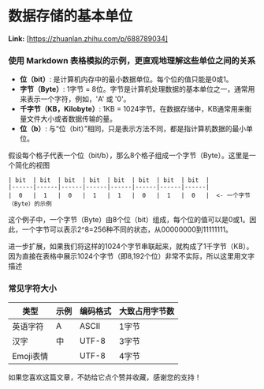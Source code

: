 # 数据存储的基本单位



 **Link:** [https://zhuanlan.zhihu.com/p/688789034]

### 使用 Markdown 表格模拟的示例，更直观地理解这些单位之间的关系  

* **位（bit）**: 是计算机内存中的最小数据单位。每个位的值只能是0或1。
* **字节（Byte）**: 1字节 = 8位。字节是计算机处理数据的基本单位之一，通常用来表示一个字符，例如，'A' 或 '0'。
* **千字节（KB，Kilobyte）**: 1KB = 1024字节。在数据存储中，KB通常用来衡量文件大小或者数据传输的量。
* **位（b）**: 与“位（bit）”相同，只是表示方法不同，都是指计算机数据的最小单位。

假设每个格子代表一个位（bit/b），那么8个格子组成一个字节（Byte）。这里是一个简化的视图

```
| bit  | bit  | bit  | bit  | bit  | bit  | bit  | bit  |
|------|------|------|------|------|------|------|------|
|  0   |  1   |  0   |  1   |  1   |  0   |  1   |  0   |  <- 一个字节（Byte）的示例
```

这个例子中，一个字节（Byte）由8个位（bit）组成，每个位的值可以是0或1。因此，一个字节可以表示2^8=256种不同的状态，从00000000到11111111。

进一步扩展，如果我们将这样的1024个字节串联起来，就构成了1千字节（KB）。因为直接在表格中展示1024个字节（即8,192个位）非常不实际，所以这里用文字描述

### 常见字符大小  

| 类型 | 示例 | 编码格式 | 大致占用字节数 |
| --- | --- | --- | --- |
| 英语字符 | A | ASCII | 1字节 |
| 汉字 | 中 | UTF-8 | 3字节 |
| Emoji表情 |  | UTF-8 | 4字节 |

  


  


如果您喜欢这篇文章，不妨给它点个赞并收藏，感谢您的支持！

